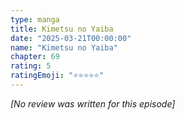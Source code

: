 ```yaml
---
type: manga
title: Kimetsu no Yaiba
date: "2025-03-21T00:00:00"
name: "Kimetsu no Yaiba"
chapter: 69
rating: 5
ratingEmoji: "⭐️⭐️⭐️⭐️⭐️"
---
```


_[No review was written for this episode]_